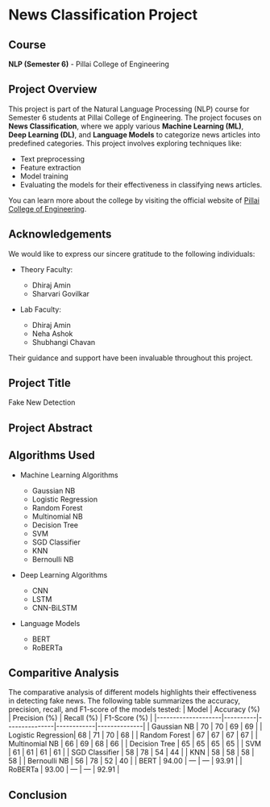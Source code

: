 # News Classification Project

## Course
**NLP (Semester 6)** - Pillai College of Engineering

## Project Overview
This project is part of the Natural Language Processing (NLP) course for Semester 6 students at Pillai College of Engineering. The project focuses on **News Classification**, where we apply various **Machine Learning (ML)**, **Deep Learning (DL)**, and **Language Models** to categorize news articles into predefined categories. This project involves exploring techniques like:
- Text preprocessing
- Feature extraction
- Model training
- Evaluating the models for their effectiveness in classifying news articles.

You can learn more about the college by visiting the official website of [Pillai College of Engineering](http://www.pce.ac.in/).

## Acknowledgements
We would like to express our sincere gratitude to the following individuals:

- Theory Faculty:
  - Dhiraj Amin
  - Sharvari Govilkar

- Lab Faculty:
  - Dhiraj Amin
  - Neha Ashok
  - Shubhangi Chavan

Their guidance and support have been invaluable throughout this project.

## Project Title
Fake New Detection

## Project Abstract

## Algorithms Used

- Machine Learning Algorithms
  - Gaussian NB  
  - Logistic Regression  
  - Random Forest  
  - Multinomial NB  
  - Decision Tree  
  - SVM  
  - SGD Classifier  
  - KNN  
  - Bernoulli NB  

- Deep Learning Algorithms
  - CNN  
  - LSTM  
  - CNN-BiLSTM  

- Language Models
  - BERT  
  - RoBERTa  


## Comparitive Analysis
The comparative analysis of different models highlights their effectiveness in detecting fake news. The following table summarizes the accuracy, precision, recall, and F1-score of the models tested:
| Model              | Accuracy  (%) | Precision (%) | Recall (%) | F1-Score (%) |
|--------------------|----------|---------------|------------|--------------|
| Gaussian NB        | 70      | 70            | 69         | 69           |
| Logistic Regression| 68      | 71            | 70         | 68           |
| Random Forest      | 67      | 67            | 67         | 67           |
| Multinomial NB     | 66      | 69            | 68         | 66           |
| Decision Tree      | 65      | 65            | 65         | 65           |
| SVM                | 61      | 61            | 61         | 61           |
| SGD Classifier     | 58      | 78            | 54         | 44           |
| KNN                | 58      | 58            | 58         | 58           |
| Bernoulli NB       | 56      | 78            | 52         | 40           |
| BERT             | 94.00       | —           | —          | 93.91       |
| RoBERTa          | 93.00       | —           | —          | 92.91       |


## Conclusion
